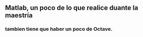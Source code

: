 ## Matlab, un poco de lo que realice duante la maestría

### tambien tiene que haber un poco de Octave.
